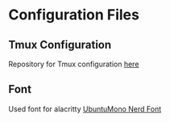 # Configuration Files

## Tmux Configuration
Repository for Tmux configuration [here](https://github.com/gpakosz/.tmux)

## Font
Used font for alacritty [UbuntuMono Nerd Font](https://www.nerdfonts.com/font-downloads)
